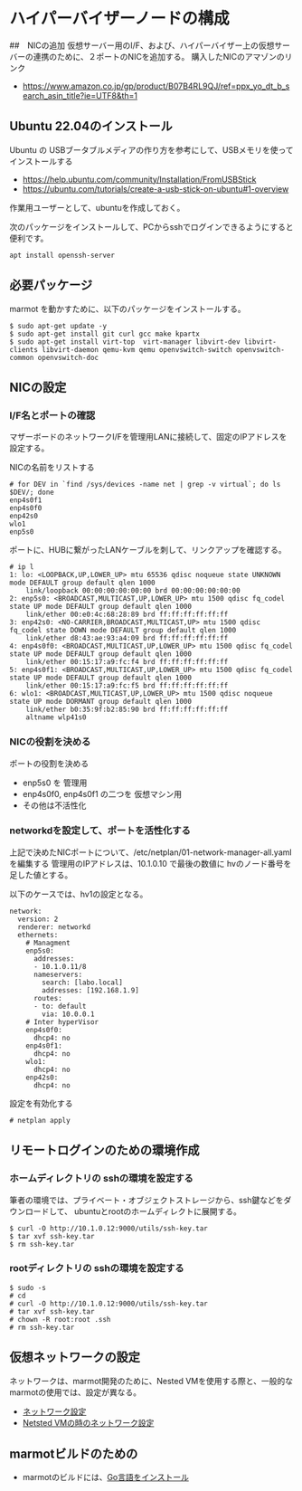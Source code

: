 # ハイパーバイザーノードの構成

##　NICの追加
仮想サーバー用のI/F、および、ハイパーバイザー上の仮想サーバーの連携のために、２ポートのNICを追加する。
購入したNICのアマゾンのリンク
  - https://www.amazon.co.jp/gp/product/B07B4RL9QJ/ref=ppx_yo_dt_b_search_asin_title?ie=UTF8&th=1


## Ubuntu 22.04のインストール
Ubuntu の USBブータブルメディアの作り方を参考にして、USBメモリを使ってインストールする
  - https://help.ubuntu.com/community/Installation/FromUSBStick
  - https://ubuntu.com/tutorials/create-a-usb-stick-on-ubuntu#1-overview

作業用ユーザーとして、ubuntuを作成しておく。

次のパッケージをインストールして、PCからsshでログインできるようにすると便利です。
```
apt install openssh-server
```


## 必要パッケージ
marmot を動かすために、以下のパッケージをインストールする。

```
$ sudo apt-get update -y
$ sudo apt-get install git curl gcc make kpartx
$ sudo apt-get install virt-top  virt-manager libvirt-dev libvirt-clients libvirt-daemon qemu-kvm qemu openvswitch-switch openvswitch-common openvswitch-doc
```


## NICの設定

### I/F名とポートの確認
マザーボードのネットワークI/Fを管理用LANに接続して、固定のIPアドレスを設定する。

NICの名前をリストする
```
# for DEV in `find /sys/devices -name net | grep -v virtual`; do ls $DEV/; done
enp4s0f1
enp4s0f0
enp42s0
wlo1
enp5s0
```

ポートに、HUBに繋がったLANケーブルを刺して、リンクアップを確認する。

```
# ip l
1: lo: <LOOPBACK,UP,LOWER_UP> mtu 65536 qdisc noqueue state UNKNOWN mode DEFAULT group default qlen 1000
    link/loopback 00:00:00:00:00:00 brd 00:00:00:00:00:00
2: enp5s0: <BROADCAST,MULTICAST,UP,LOWER_UP> mtu 1500 qdisc fq_codel state UP mode DEFAULT group default qlen 1000
    link/ether 00:e0:4c:68:28:89 brd ff:ff:ff:ff:ff:ff
3: enp42s0: <NO-CARRIER,BROADCAST,MULTICAST,UP> mtu 1500 qdisc fq_codel state DOWN mode DEFAULT group default qlen 1000
    link/ether d8:43:ae:93:a4:09 brd ff:ff:ff:ff:ff:ff
4: enp4s0f0: <BROADCAST,MULTICAST,UP,LOWER_UP> mtu 1500 qdisc fq_codel state UP mode DEFAULT group default qlen 1000
    link/ether 00:15:17:a9:fc:f4 brd ff:ff:ff:ff:ff:ff
5: enp4s0f1: <BROADCAST,MULTICAST,UP,LOWER_UP> mtu 1500 qdisc fq_codel state UP mode DEFAULT group default qlen 1000
    link/ether 00:15:17:a9:fc:f5 brd ff:ff:ff:ff:ff:ff
6: wlo1: <BROADCAST,MULTICAST,UP,LOWER_UP> mtu 1500 qdisc noqueue state UP mode DORMANT group default qlen 1000
    link/ether b0:35:9f:b2:85:90 brd ff:ff:ff:ff:ff:ff
    altname wlp41s0
```

### NICの役割を決める

ポートの役割を決める
  - enp5s0 を 管理用
  - enp4s0f0, enp4s0f1 の二つを 仮想マシン用
  - その他は不活性化

### networkdを設定して、ポートを活性化する

上記で決めたNICポートについて、/etc/netplan/01-network-manager-all.yaml を編集する
管理用のIPアドレスは、10.1.0.10 で最後の数値に hvのノード番号を足した値とする。

以下のケースでは、hv1の設定となる。

```
network:
  version: 2
  renderer: networkd
  ethernets:
    # Managment
    enp5s0:
      addresses:
      - 10.1.0.11/8
      nameservers:
        search: [labo.local]
        addresses: [192.168.1.9]
      routes:
      - to: default
        via: 10.0.0.1
    # Inter hyperVisor
    enp4s0f0:
      dhcp4: no
    enp4s0f1:
      dhcp4: no
    wlo1:
      dhcp4: no
    enp42s0:
      dhcp4: no   
```

設定を有効化する

```
# netplan apply
```

## リモートログインのための環境作成

### ホームディレクトリの sshの環境を設定する
筆者の環境では、プライベート・オブジェクトストレージから、ssh鍵などをダウンロードして、
ubuntuとrootのホームディレクトに展開する。

```
$ curl -O http://10.1.0.12:9000/utils/ssh-key.tar
$ tar xvf ssh-key.tar
$ rm ssh-key.tar
```

### rootディレクトリの sshの環境を設定する
```
$ sudo -s
# cd
# curl -O http://10.1.0.12:9000/utils/ssh-key.tar
# tar xvf ssh-key.tar
# chown -R root:root .ssh
# rm ssh-key.tar
```

## 仮想ネットワークの設定

ネットワークは、marmot開発のために、Nested VMを使用する際と、一般的なmarmotの使用では、設定が異なる。
  
- [ネットワーク設定](network-setup.md)
- [Netsted VMの時のネットワーク設定](network-setup-nested-vm.md)


## marmotビルドのための

- marmotのビルドには、[Go言語をインストール](/home/ubuntu/marmot/docs)








